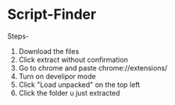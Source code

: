 # Script-Finder
Steps-
1. Download the files
2. Click extract without confirmation
3. Go to chrome and paste chrome://extensions/
4. Turn on develipor mode
5. Click "Load unpacked" on the top left
6. Click the folder u just extracted
